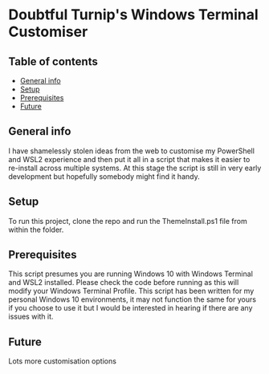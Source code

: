 # Doubtful Turnip's Windows Terminal Customiser

## Table of contents
* [General info](#general-info)
* [Setup](#setup)
* [Prerequisites](#Prerequisites)
* [Future](#Future )

## General info
I have shamelessly stolen ideas from the web to customise my PowerShell and WSL2 experience and then put it all in a script that makes it easier to re-install across multiple systems.
At this stage the script is still in very early development but hopefully somebody might find it handy.


## Setup
To run this project, clone the repo and run the ThemeInstall.ps1 file from within the folder.


## Prerequisites
This script presumes you are running Windows 10 with Windows Terminal and WSL2 installed.
Please check the code before running as this will modify your Windows Terminal Profile.
This script has been written for my personal Windows 10 environments, it may not function the same for yours if you choose to use it but I would be interested in hearing if there are any issues with it.


## Future
Lots more customisation options